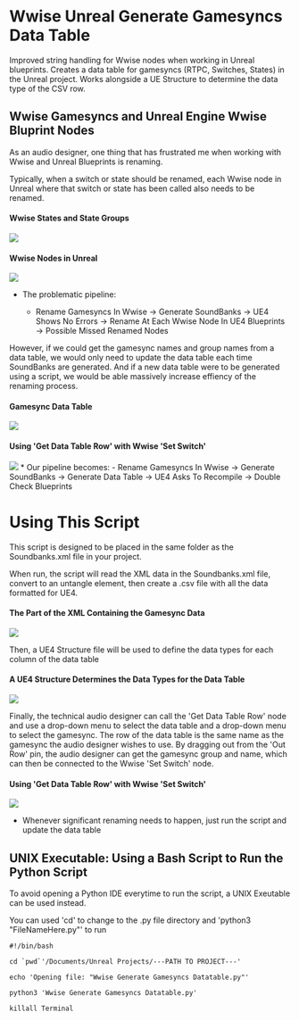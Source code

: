 # Wwise Unreal Generate Gamesyncs Data Table
Improved string handling for Wwise nodes when working in Unreal blueprints. Creates a data table for gamesyncs (RTPC, Switches, States) in the Unreal project. Works alongside a UE Structure to determine the data type of the CSV row.

## Wwise Gamesyncs and Unreal Engine Wwise Bluprint Nodes
As an audio designer, one thing that has frustrated me when working with Wwise and Unreal Blueprints is renaming.

Typically, when a switch or state should be renamed, each Wwise node in Unreal where that switch or state has been called also needs to be renamed. 

#### Wwise States and State Groups
<img src="https://scontent.fyvr3-1.fna.fbcdn.net/v/t1.15752-9/90741897_205870090679690_8974748152594694144_n.png?_nc_cat=109&_nc_sid=b96e70&_nc_oc=AQkC-DB9Lg3YLfb9K6R7EAyNUkJjrKyO0uojHntIDv5vySfz9yvBSo_wjiJfzIJwwooR6VBj1SwhBm0vxTlqnLGY&_nc_ht=scontent.fyvr3-1.fna&oh=0266336702911334d3387cbb4c1e229b&oe=5EC94F91">

#### Wwise Nodes in Unreal
<img src="https://scontent.fyvr3-1.fna.fbcdn.net/v/t1.15752-9/91281812_352726962319037_2786659688853274624_n.png?_nc_cat=102&_nc_sid=b96e70&_nc_oc=AQlk_xVcOkZYC0OrZnJsqUb0NhKQ6CW4Pzeec84dRmHnwIP9GTLhGDBN5Ag8mJdLR87oYuYGv6sARnJLfkByZooh&_nc_ht=scontent.fyvr3-1.fna&oh=88ef8379844c5c74e0812138ba723fdb&oe=5EC6117E">

* The problematic pipeline: 

  - Rename Gamesyncs In Wwise -> Generate SoundBanks -> UE4 Shows No Errors -> Rename At Each Wwise Node In UE4 Blueprints -> Possible Missed Renamed Nodes

However, if we could get the gamesync names and group names from a data table, we would only need to update the data table each time SoundBanks are generated. And if a new data table were to be generated using a script, we would be able massively increase effiency of the renaming process.

#### Gamesync Data Table
<img src="https://scontent.fyvr3-1.fna.fbcdn.net/v/t1.15752-9/91526826_230285398118358_160640087632117760_n.png?_nc_cat=107&_nc_sid=b96e70&_nc_oc=AQkvd2Ytml7mkassHkoF14yIrz9G6OH880EZjViJYgmduzx8vaU_VM46g-S33DPjVIHJZelpc48ZDdT4no4Sgydc&_nc_ht=scontent.fyvr3-1.fna&oh=4afdf8bfabd8a861530d1157ab9a67b2&oe=5EC7BA18">


#### Using 'Get Data Table Row' with Wwise 'Set Switch'
<img src="https://scontent.fyvr3-1.fna.fbcdn.net/v/t1.15752-9/91346564_519178372351056_4837373218253701120_n.png?_nc_cat=109&_nc_sid=b96e70&_nc_oc=AQnmatmW2WR1q8b08X3guTpllGz-gY2-aNEF8PPAb5D-Eh4NQGED4ZGSLqQ74Fc-wMp43XH9C1W0nJgcLTvReAPb&_nc_ht=scontent.fyvr3-1.fna&oh=580a34f53c0eee6d2956a85c4ec05a40&oe=5EC74F9D">
* Our pipeline becomes:
  - Rename Gamesyncs In Wwise -> Generate SoundBanks -> Generate Data Table -> UE4 Asks To Recompile -> Double Check Blueprints

# Using This Script
This script is designed to be placed in the same folder as the Soundbanks.xml file in your project. 

When run, the script will read the XML data in the Soundbanks.xml file, convert to an untangle element, then create a .csv file with all the data formatted for UE4.

#### The Part of the XML Containing the Gamesync Data
<img src="https://scontent.fyvr3-1.fna.fbcdn.net/v/t1.15752-9/91800272_549818745654171_4296746550626877440_n.png?_nc_cat=100&_nc_sid=b96e70&_nc_oc=AQnnWRifh-H_UO9qk8hnVtwvTx34o3LxBmaqjQxYcDJCXl12x40HQr6mYulgv1sPkZiDCls9nrHVn7hbIrkYnytp&_nc_ht=scontent.fyvr3-1.fna&oh=411de1736b0375fe3ba4277ff303fe54&oe=5EC8129A">

Then, a UE4 Structure file will be used to define the data types for each column of the data table

#### A UE4 Structure Determines the Data Types for the Data Table
<img src="https://scontent.fyvr3-1.fna.fbcdn.net/v/t1.15752-9/91102208_259185371770909_6336235058445156352_n.png?_nc_cat=104&_nc_sid=b96e70&_nc_oc=AQm3_CS8Sw1549ZFr9iifrZX3I2ydngf_q6ULn-gnF00xody5U0UC-RxkhK4gMHG2Q3G3GwpeuIMRGJXBG--wZVn&_nc_ht=scontent.fyvr3-1.fna&oh=376b94f960eabec70eb099298890c292&oe=5EC92348">


Finally, the technical audio designer can call the 'Get Data Table Row' node and use a drop-down menu to select the data table and a drop-down menu to select the gamesync. The row of the data table is the same name as the gamesync the audio designer wishes to use. By dragging out from the 'Out Row' pin, the audio designer can get the gamesync group and name, which can then be connected to the Wwise 'Set Switch' node.

#### Using 'Get Data Table Row' with Wwise 'Set Switch'
<img src="https://scontent.fyvr3-1.fna.fbcdn.net/v/t1.15752-9/91346564_519178372351056_4837373218253701120_n.png?_nc_cat=109&_nc_sid=b96e70&_nc_oc=AQnmatmW2WR1q8b08X3guTpllGz-gY2-aNEF8PPAb5D-Eh4NQGED4ZGSLqQ74Fc-wMp43XH9C1W0nJgcLTvReAPb&_nc_ht=scontent.fyvr3-1.fna&oh=580a34f53c0eee6d2956a85c4ec05a40&oe=5EC74F9D">

* Whenever significant renaming needs to happen, just run the script and update the data table

## UNIX Executable: Using a Bash Script to Run the Python Script
To avoid opening a Python IDE everytime to run the script, a UNIX Exeutable can be used instead. 

You can used 'cd' to change to the .py file directory and 'python3 "FileNameHere.py"' to run
```
#!/bin/bash

cd `pwd`'/Documents/Unreal Projects/---PATH TO PROJECT---'

echo 'Opening file: "Wwise Generate Gamesyncs Datatable.py"'

python3 'Wwise Generate Gamesyncs Datatable.py'

killall Terminal
```



